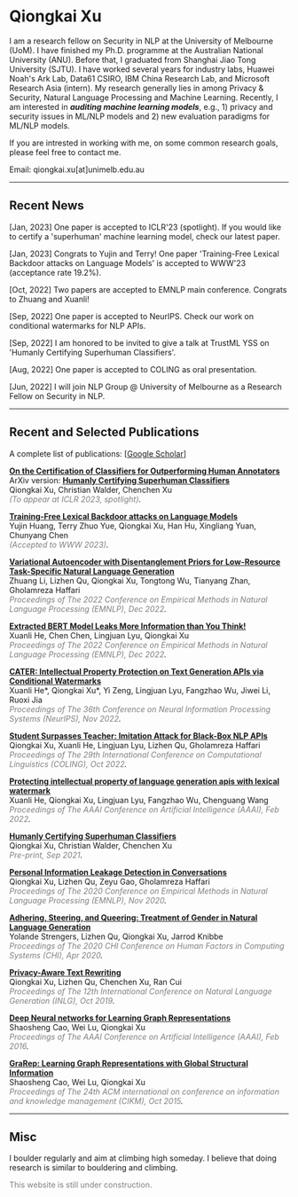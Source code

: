 # Qiongkai Xu
<!-- I joined Huawei Noah's Ark Lab as a research scientist. I have recently finished my Ph.D. programme at the Australian National University (ANU). Before that, I graduated from Shanghai Jiao Tong University (SJTU). I have worked several years for industry labs, Data61 CSIRO, IBM-CRL, and MSRA (intern). My research interest includes Machine Learning, Natural Language Processing and Data Mining. I am currently interested in ***certifying and developing 'superhuman' machine learning models***. To be more specific, I am developing *i)* new evaluation paradigms for certifying ML models and *ii)* new training paradigms for better ML models. -->

I am a research fellow on Security in NLP at the University of Melbourne (UoM). I have finished my Ph.D. programme at the Australian National University (ANU). Before that, I graduated from Shanghai Jiao Tong University (SJTU). I have worked several years for industry labs, Huawei Noah's Ark Lab, Data61 CSIRO, IBM China Research Lab, and Microsoft Research Asia (intern). My research generally lies in among Privacy & Security, Natural Language Processing and Machine Learning. Recently, I am interested in ***auditing machine learning models***, e.g., 1) privacy and security issues in ML/NLP models and 2) new evaluation paradigms for ML/NLP models.

If you are intrested in working with me, on some common research goals, please feel free to contact me.
 <div style="display: inline">Email: qiongkai.xu[at]unimelb.edu.au</div>

---
## Recent News

[Jan, 2023] One paper is accepted to ICLR'23 (spotlight). If you would like to certify a 'superhuman' machine learning model, check our latest paper.

[Jan, 2023] Congrats to Yujin and Terry! One paper 'Training-Free Lexical Backdoor attacks on Language Models' is accepted to WWW'23 (acceptance rate 19.2%).

[Oct, 2022] Two papers are accepted to EMNLP main conference. Congrats to Zhuang and Xuanli!

[Sep, 2022] One paper is accepted to NeurIPS. Check our work on conditional watermarks for NLP APIs.

[Sep, 2022] I am honored to be invited to give a talk at TrustML YSS on 'Humanly Certifying Superhuman Classifiers'.

[Aug, 2022] One paper is accepted to COLING as oral presentation.

[Jun, 2022] I will join NLP Group @ University of Melbourne as a Research Fellow on Security in NLP.

---
## Recent and Selected Publications
A complete list of publications: [[Google Scholar](https://scholar.google.com.au/citations?user=wCer2WUAAAAJ)]

[**On the Certification of Classifiers for Outperforming Human Annotators**](https://arxiv.org/abs/2109.07867)\
ArXiv version: [**Humanly Certifying Superhuman Classifiers**](https://arxiv.org/abs/2109.07867)\
Qiongkai Xu, Christian Walder, Chenchen Xu\
*<span style="color:gray">(To appear at ICLR 2023, spotlight)</span>.*

[**Training-Free Lexical Backdoor attacks on Language Models**]()\
Yujin Huang, Terry Zhuo Yue, Qiongkai Xu, Han Hu, Xingliang Yuan, Chunyang Chen\
*<span style="color:gray">(Accepted to WWW 2023)</span>.*

[**Variational Autoencoder with Disentanglement Priors for Low-Resource Task-Specific Natural Language Generation**]()\
Zhuang Li, Lizhen Qu, Qiongkai Xu, Tongtong Wu, Tianyang Zhan, Gholamreza Haffari\
*<span style="color:gray">Proceedings of The 2022 Conference on Empirical Methods in Natural Language Processing (EMNLP), Dec 2022</span>.*

[**Extracted BERT Model Leaks More Information than You Think!**]()\
Xuanli He, Chen Chen, Lingjuan Lyu, Qiongkai Xu\
*<span style="color:gray">Proceedings of The 2022 Conference on Empirical Methods in Natural Language Processing (EMNLP), Dec 2022</span>.*

[**CATER: Intellectual Property Protection on Text Generation APIs via Conditional Watermarks**]()\
Xuanli He*, Qiongkai Xu*, Yi Zeng, Lingjuan Lyu, Fangzhao Wu, Jiwei Li, Ruoxi Jia\
*<span style="color:gray">Proceedings of The 36th Conference on Neural Information Processing Systems (NeurIPS), Nov 2022</span>.*

[**Student Surpasses Teacher: Imitation Attack for Black-Box NLP APIs**]()\
Qiongkai Xu, Xuanli He, Lingjuan Lyu, Lizhen Qu, Gholamreza Haffari\
*<span style="color:gray">Proceedings of The 29th International Conference on Computational Linguistics (COLING), Oct 2022</span>.*

[**Protecting intellectual property of language generation apis with lexical watermark**](https://arxiv.org/pdf/2112.02701.pdf)\
Xuanli He, Qiongkai Xu, Lingjuan Lyu, Fangzhao Wu, Chenguang Wang\
*<span style="color:gray">Proceedings of The AAAI Conference on Artificial Intelligence (AAAI), Feb 2022</span>.*

[**Humanly Certifying Superhuman Classifiers**](https://arxiv.org/pdf/2109.07867)\
Qiongkai Xu, Christian Walder, Chenchen Xu\
*<span style="color:gray">Pre-print, Sep 2021</span>.*


[**Personal Information Leakage Detection in Conversations**](https://www.aclweb.org/anthology/2020.emnlp-main.532.pdf)\
Qiongkai Xu, Lizhen Qu, Zeyu Gao, Gholamreza Haffari\
*<span style="color:gray">Proceedings of The 2020 Conference on Empirical Methods in Natural Language Processing (EMNLP), Nov 2020</span>.*

[**Adhering, Steering, and Queering: Treatment of Gender in Natural Language Generation**]()\
Yolande Strengers, Lizhen Qu, Qiongkai Xu, Jarrod Knibbe\
*<span style="color:gray">Proceedings of The 2020 CHI Conference on Human Factors in Computing Systems (CHI), Apr 2020</span>.*

[**Privacy-Aware Text Rewriting**](https://aclanthology.org/W19-8633.pdf)\
Qiongkai Xu, Lizhen Qu, Chenchen Xu, Ran Cui\
*<span style="color:gray">Proceedings of The 12th International Conference on Natural Language Generation (INLG), Oct 2019</span>.*

[**Deep Neural networks for Learning Graph Representations**](https://ojs.aaai.org/index.php/AAAI/article/download/10179/10038)\
Shaosheng Cao, Wei Lu, Qiongkai Xu\
*<span style="color:gray">Proceedings of The AAAI Conference on Artificial Intelligence (AAAI), Feb 2016</span>.*


[**GraRep: Learning Graph Representations with Global Structural Information**](https://www.researchgate.net/profile/Qiongkai-Xu/publication/301417811_GraRep/links/5847ecdb08ae8e63e633b5f2/GraRep.pdf)\
Shaosheng Cao, Wei Lu, Qiongkai Xu\
*<span style="color:gray">Proceedings of The 24th ACM international on conference on information and knowledge management (CIKM), Oct 2015</span>.*


---

## Misc

I boulder regularly and aim at climbing high someday. I believe that doing research is similar to bouldering and climbing.

<span style="color:gray">This website is still under construction.</span>

<!-- You are welcome to email me if you believe so and want to do something in this era. -->

